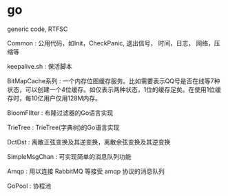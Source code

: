 go
==
generic code, RTFSC


Common : 公用代码，如Init，CheckPanic, 退出信号， 时间，日志， 网络，压缩等


keepalive.sh : 保活脚本


BitMapCache系列 : 一个内存位图缓存服务。比如需要表示QQ号是否在线等7种状态，可以创建一个4位缓存。如仅表示两种状态，1位的缓存足矣。在使用1位缓存时，每10亿用户仅用128M内存。


BloomFIlter : 布隆过滤器的Go语言实现


TrieTree : TrieTree(字典树)的Go语言实现


DctDst : 离散正弦变换及其逆变换，离散余弦变换及其逆变换


SimpleMsgChan : 可实现简单的消息队列功能


Amqp : 用以连接 RabbitMQ 等接受 amqp 协议的消息队列


GoPool : 协程池


